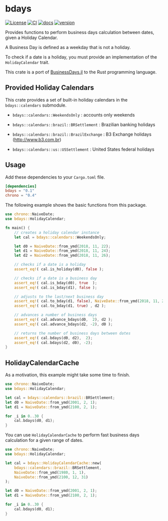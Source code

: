 
# bdays

[![License][license-img]](LICENSE)
[![CI][ci-img]][ci-url]
[![docs][docs-img]][docs-url]
[![version][version-img]][version-url]

[license-img]: https://img.shields.io/crates/v/bdays.svg
[ci-img]: https://github.com/felipenoris/bdays/workflows/CI/badge.svg
[ci-url]: https://github.com/felipenoris/bdays/actions
[docs-img]: https://docs.rs/bdays/badge.svg
[docs-url]: https://docs.rs/bdays
[version-img]: https://img.shields.io/crates/v/bdays.svg
[version-url]: https://crates.io/crates/bdays

Provides functions to perform business days calculation between dates,
given a Holiday Calendar.

A Business Day is defined as a weekday that is not a holiday.

To check if a date is a holiday, you must provide an implementation of the `HolidayCalendar` trait.

This crate is a port of [BusinessDays.jl](https://github.com/felipenoris/BusinessDays.jl) to the Rust programming language.

## Provided Holiday Calendars

This crate provides a set of built-in holiday calendars in the `bdays::calendars` submodule.

* `bdays::calendars::WeekendsOnly` : accounts only weekends

* `bdays::calendars::brazil::BRSettlement` : Brazilian banking holidays

* `bdays::calendars::brazil::BrazilExchange` : B3 Exchange holidays (http://www.b3.com.br)

* `bdays::calendars::us::USSettlement` : United States federal holidays

## Usage

Add these dependencies to your `Cargo.toml` file.

```toml
[dependencies]
bdays = "0.1"
chrono = "0.4"
```

The following example shows the basic functions from this package.

```rust
use chrono::NaiveDate;
use bdays::HolidayCalendar;

fn main() {
    // creates a holiday calendar instance
    let cal = bdays::calendars::WeekendsOnly;

    let d0 = NaiveDate::from_ymd(2018, 11, 22);
    let d1 = NaiveDate::from_ymd(2018, 11, 24);
    let d2 = NaiveDate::from_ymd(2018, 11, 26);

    // checks if a date is a holiday
    assert_eq!( cal.is_holiday(d0), false );

    // checks if a date is a business day
    assert_eq!( cal.is_bday(d0), true  );
    assert_eq!( cal.is_bday(d1), false );

    // adjusts to the last/next business day
    assert_eq!( cal.to_bday(d1, false), NaiveDate::from_ymd(2018, 11, 23) );
    assert_eq!( cal.to_bday(d1, true) , d2 );

    // advances a number of business days
    assert_eq!( cal.advance_bdays(d0,  2), d2 );
    assert_eq!( cal.advance_bdays(d2, -2), d0 );

    // returns the number of business days between dates
    assert_eq!( cal.bdays(d0, d2),  2);
    assert_eq!( cal.bdays(d2, d0), -2);
}
```
## HolidayCalendarCache

As a motivation, this example might take some time to finish.
```rust
use chrono::NaiveDate;
use bdays::HolidayCalendar;

let cal = bdays::calendars::brazil::BRSettlement;
let d0 = NaiveDate::from_ymd(2001, 2, 1);
let d1 = NaiveDate::from_ymd(2100, 2, 1);

for _i in 0..30 {
    cal.bdays(d0, d1);
}
```
You can use `HolidayCalendarCache` to perform fast business days calculation
for a given range of dates.

```rust
use chrono::NaiveDate;
use bdays::HolidayCalendar;

let cal = bdays::HolidayCalendarCache::new(
    bdays::calendars::brazil::BRSettlement,
    NaiveDate::from_ymd(1980, 1, 1),
    NaiveDate::from_ymd(2100, 12, 31)
);

let d0 = NaiveDate::from_ymd(2001, 2, 1);
let d1 = NaiveDate::from_ymd(2100, 2, 1);

for _i in 0..30 {
    cal.bdays(d0, d1);
}
```

